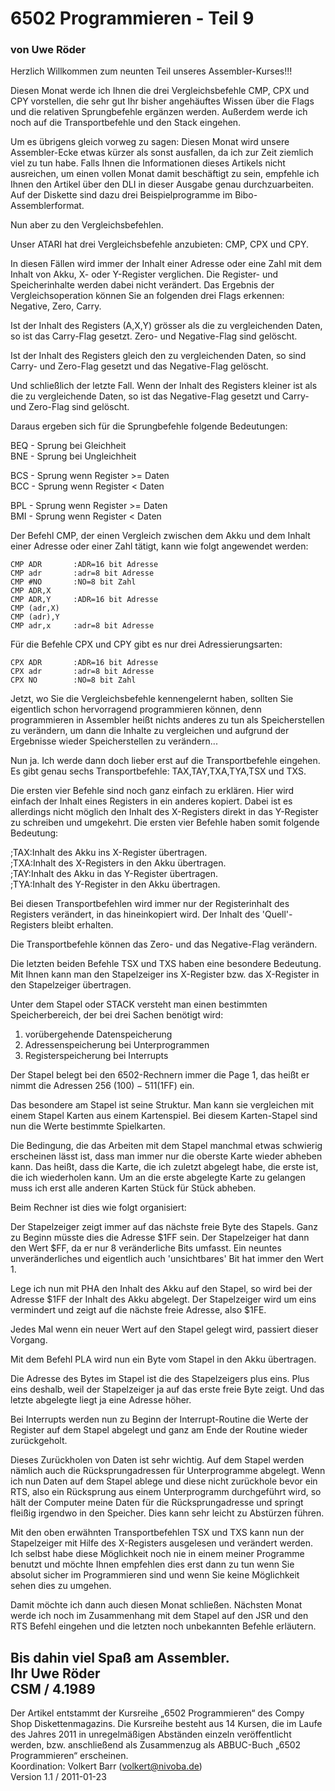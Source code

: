 # 6502 Programmieren - Teil 9  
### von Uwe Röder  
  
Herzlich Willkommen zum neunten Teil unseres Assembler-Kurses!!!  
  
Diesen Monat werde ich Ihnen die drei Vergleichsbefehle CMP, CPX und CPY vorstellen, die sehr gut Ihr bisher angehäuftes Wissen über die Flags und die relativen Sprungbefehle ergänzen werden. Außerdem werde ich noch auf die Transportbefehle und den Stack eingehen.  
  
Um es übrigens gleich vorweg zu sagen: Diesen Monat wird unsere Assembler-Ecke etwas kürzer als sonst ausfallen, da ich zur Zeit ziemlich viel zu tun habe. Falls Ihnen die Informationen dieses Artikels nicht ausreichen, um einen vollen Monat damit beschäftigt zu sein, empfehle ich Ihnen den Artikel über den DLI in dieser Ausgabe genau durchzuarbeiten. Auf der Diskette sind dazu drei Beispielprogramme im Bibo-Assemblerformat.  
  
Nun aber zu den Vergleichsbefehlen.  
  
Unser ATARI hat drei Vergleichsbefehle anzubieten: CMP, CPX und CPY.  
  
In diesen Fällen wird immer der Inhalt einer Adresse oder eine Zahl mit dem Inhalt von Akku, X- oder Y-Register verglichen. Die Register- und Speicherinhalte werden dabei nicht verändert. Das Ergebnis der Vergleichsoperation können Sie an folgenden drei Flags erkennen: Negative, Zero, Carry.  
  
Ist der Inhalt des Registers (A,X,Y) grösser als die zu vergleichenden Daten, so ist das Carry-Flag gesetzt. Zero- und Negative-Flag sind gelöscht.  
  
Ist der Inhalt des Registers gleich den zu vergleichenden Daten, so sind Carry- und Zero-Flag gesetzt und das Negative-Flag gelöscht.  
  
Und schließlich der letzte Fall. Wenn der Inhalt des Registers kleiner ist als die zu vergleichende Daten, so ist das Negative-Flag gesetzt und Carry- und Zero-Flag sind gelöscht.  
  
Daraus ergeben sich für die Sprungbefehle folgende Bedeutungen:  
  
BEQ - Sprung bei Gleichheit  
BNE - Sprung bei Ungleichheit  
  
BCS - Sprung wenn Register >= Daten  
BCC - Sprung wenn Register < Daten  
  
BPL - Sprung wenn Register >= Daten  
BMI - Sprung wenn Register < Daten  
  
Der Befehl CMP, der einen Vergleich zwischen dem Akku und dem Inhalt einer Adresse oder einer Zahl tätigt, kann wie folgt angewendet werden:  
```
CMP ADR       :ADR=16 bit Adresse
CMP adr       :adr=8 bit Adresse
CMP #NO       :NO=8 bit Zahl
CMP ADR,X
CMP ADR,Y     :ADR=16 bit Adresse
CMP (adr,X)
CMP (adr),Y
CMP adr,x     :adr=8 bit Adresse
```
Für die Befehle CPX und CPY gibt es nur drei Adressierungsarten:  
```
CPX ADR       :ADR=16 bit Adresse
CPX adr       :adr=8 bit Adresse
CPX NO        :NO=8 bit Zahl
```
Jetzt, wo Sie die Vergleichsbefehle kennengelernt haben, sollten Sie eigentlich schon hervorragend programmieren können, denn programmieren in Assembler heißt nichts anderes zu tun als Speicherstellen zu verändern, um dann die Inhalte zu vergleichen und aufgrund der Ergebnisse wieder Speicherstellen zu verändern...  
  
Nun ja. Ich werde dann doch lieber erst auf die Transportbefehle eingehen. Es gibt genau sechs Transportbefehle: TAX,TAY,TXA,TYA,TSX und TXS.  
  
Die ersten vier Befehle sind noch ganz einfach zu erklären. Hier wird einfach der Inhalt eines Registers in ein anderes kopiert. Dabei ist es allerdings nicht möglich den Inhalt des X-Registers direkt in das Y-Register zu schreiben und umgekehrt. Die ersten vier Befehle haben somit folgende Bedeutung:  
  
;TAX:Inhalt des Akku ins X-Register übertragen.  
;TXA:Inhalt des X-Registers in den Akku übertragen.  
;TAY:Inhalt des Akku in das Y-Register übertragen.  
;TYA:Inhalt des Y-Register in den Akku übertragen.  
  
Bei diesen Transportbefehlen wird immer nur der Registerinhalt des Registers verändert, in das hineinkopiert wird. Der Inhalt des 'Quell'-Registers bleibt erhalten.  
  
Die Transportbefehle können das Zero- und das Negative-Flag verändern.  
  
Die letzten beiden Befehle TSX und TXS haben eine besondere Bedeutung. Mit Ihnen kann man den Stapelzeiger ins X-Register bzw. das X-Register in den Stapelzeiger übertragen.  
  
Unter dem Stapel oder STACK versteht man einen bestimmten Speicherbereich, der bei drei Sachen benötigt wird:  
  
1. vorübergehende Datenspeicherung  
1. Adressenspeicherung bei Unterprogrammen  
1. Registerspeicherung bei Interrupts  
  
Der Stapel belegt bei den 6502-Rechnern immer die Page 1, das heißt er nimmt die Adressen 256 ($100) - 511 ($1FF) ein.  
  
Das besondere am Stapel ist seine Struktur. Man kann sie vergleichen mit einem Stapel Karten aus einem Kartenspiel. Bei diesem Karten-Stapel sind nun die Werte bestimmte Spielkarten.  
  
Die Bedingung, die das Arbeiten mit dem Stapel manchmal etwas schwierig erscheinen lässt ist, dass man immer nur die oberste Karte wieder abheben kann. Das heißt, dass die Karte, die ich zuletzt abgelegt habe, die erste ist, die ich wiederholen kann. Um an die erste abgelegte Karte zu gelangen muss ich erst alle anderen Karten Stück für Stück abheben.  
  
Beim Rechner ist dies wie folgt organisiert:  
  
Der Stapelzeiger zeigt immer auf das nächste freie Byte des Stapels. Ganz zu Beginn müsste dies die Adresse $1FF sein. Der Stapelzeiger hat dann den Wert $FF, da er nur 8 veränderliche Bits umfasst. Ein neuntes unveränderliches und eigentlich auch 'unsichtbares' Bit hat immer den Wert 1.  
  
Lege ich nun mit PHA den Inhalt des Akku auf den Stapel, so wird bei der Adresse $1FF der Inhalt des Akku abgelegt. Der Stapelzeiger wird um eins vermindert und zeigt auf die nächste freie Adresse, also $1FE.  
  
Jedes Mal wenn ein neuer Wert auf den Stapel gelegt wird, passiert dieser Vorgang.  
  
Mit dem Befehl PLA wird nun ein Byte vom Stapel in den Akku übertragen.  
  
Die Adresse des Bytes im Stapel ist die des Stapelzeigers plus eins. Plus eins deshalb, weil der Stapelzeiger ja auf das erste freie Byte zeigt. Und das letzte abgelegte liegt ja eine Adresse höher.  
  
Bei Interrupts werden nun zu Beginn der Interrupt-Routine die Werte der Register auf dem Stapel abgelegt und ganz am Ende der Routine wieder zurückgeholt.  
  
Dieses Zurückholen von Daten ist sehr wichtig. Auf dem Stapel werden nämlich auch die Rücksprungadressen für Unterprogramme abgelegt. Wenn ich nun Daten auf dem Stapel ablege und diese nicht zurückhole bevor ein RTS, also ein Rücksprung aus einem Unterprogramm durchgeführt wird, so hält der Computer meine Daten für die Rücksprungadresse und springt fleißig irgendwo in den Speicher. Dies kann sehr leicht zu Abstürzen führen.  
  
Mit den oben erwähnten Transportbefehlen TSX und TXS kann nun der Stapelzeiger mit Hilfe des X-Registers ausgelesen und verändert werden. Ich selbst habe diese Möglichkeit noch nie in einem meiner Programme benutzt und möchte Ihnen empfehlen dies erst dann zu tun wenn Sie absolut sicher im Programmieren sind und wenn Sie keine Möglichkeit sehen dies zu umgehen.  
  
Damit möchte ich dann auch diesen Monat schließen. Nächsten Monat werde ich noch im Zusammenhang mit dem Stapel auf den JSR und den RTS Befehl eingehen und die letzten noch unbekannten Befehle erläutern.  
  
Bis dahin viel Spaß am Assembler.  
Ihr Uwe Röder  
CSM / 4.1989  
---
Der Artikel entstammt der Kursreihe „6502 Programmieren“ des Compy Shop Diskettenmagazins. Die Kursreihe besteht aus 14 Kursen, die im Laufe des Jahres 2011 in unregelmäßigen Abständen einzeln veröffentlicht werden, bzw. anschließend als Zusammenzug als ABBUC-Buch „6502 Programmieren“ erscheinen.  
Koordination: Volkert Barr (volkert@nivoba.de)  
Version 1.1 / 2011-01-23  
